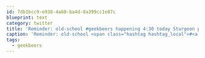 ```yaml
---
id: 7db1bcc9-e938-4a60-ba4d-8a399cc1e87c
blueprint: text
category: twitter
title: 'Reminder: old-school #geekbeers happening 4:30 today Sturgeon patio. @oddroot @seratonik @rlahay'
caption: 'Reminder: old-school <span class="hashtag hashtag_local">#<a href="http://tweettemp.darylchymko.ca/?tag=geekbeers">geekbeers</a> happening 4:30 today Sturgeon patio. <span class="username username_linked">@<a href="https://twitter.com/oddroot" title="Ian C">oddroot</a></span> <span class="username username_linked">@<a href="https://twitter.com/seratonik" title="Brent Luehr">seratonik</a></span> <span class="username username_linked">@<a href="https://twitter.com/rlahay" title="Ryan Lahay">rlahay</a></span>'
tags:
  - geekbeers
---
```

